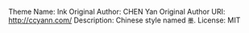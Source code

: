 Theme Name: Ink
Original Author: CHEN Yan
Original Author URI: http://ccyann.com/
Description: Chinese style named `墨`.
License: MIT
